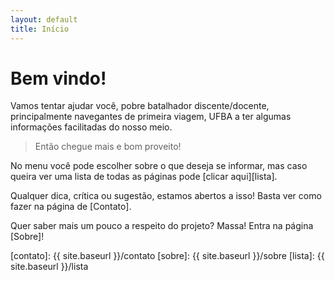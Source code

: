 ```yaml
---
layout: default
title: Início
---
```


# Bem vindo!

Vamos tentar ajudar você, pobre batalhador discente/docente, principalmente navegantes de primeira viagem, UFBA a ter algumas informações facilitadas do nosso meio.

> Então chegue mais e bom proveito!

No menu você pode escolher sobre o que deseja se informar, mas caso queira ver uma lista de todas as páginas pode [clicar aqui][lista].

Qualquer dica, crítica ou sugestão, estamos abertos a isso! Basta ver como fazer na página de [Contato].

Quer saber mais um pouco a respeito do projeto? Massa! Entra na página [Sobre]!

[contato]: {{ site.baseurl }}/contato
[sobre]: {{ site.baseurl }}/sobre
[lista]: {{ site.baseurl }}/lista

